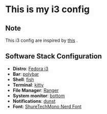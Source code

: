 # This is my i3 config

## Note
This i3 config are inspired  by [this](https://githubusercontent.com/Vallen217/dotfiles) .


## Software Stack Configuration
- **Distro**: [Fedora i3](https://fedoraproject.org/spins/)
- **Bar**: [polybar](https://github.com/polybar/polybar)
- **Shell**: [fish](https://fishshell.com/)
- **Terminal**: [kitty](https://sw.kovidgoyal.net/kitty/)
- **File Manager**: [Ranger](https://github.com/ranger/ranger)
- **System monitor**: [bottom](https://github.com/ClementTsang/bottom)
- **Notifications**: [dunst](https://github.com/dunst-project/dunst)
- **Font**: [ShureTechMono Nerd Font](https://www.nerdfonts.com/font-downloads)
